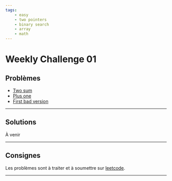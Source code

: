 ```yaml
---
tags:
    - easy
    - two pointers
    - binary search
    - array
    - math       
---
```


# Weekly Challenge 01

## Problèmes

* [Two sum](https://leetcode.com/problems/two-sum/)
* [Plus one](https://leetcode.com/problems/plus-one/)
* [First bad version](https://leetcode.com/problems/first-bad-version/)
---

## Solutions

À venir

---

## Consignes

Les problèmes sont à traiter et à soumettre sur [leetcode](https://leetcode.com/).

---
